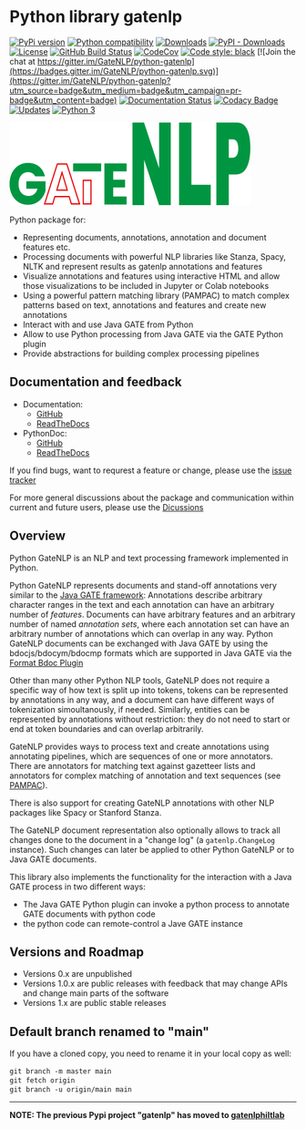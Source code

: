 # Python library gatenlp

[![PyPi version](https://img.shields.io/pypi/v/gatenlp.svg)](https://pypi.python.org/pypi/gatenlp/)
[![Python compatibility](https://img.shields.io/pypi/pyversions/gatenlp.svg)](https://pypi.python.org/pypi/gatenlp/)
[![Downloads](https://static.pepy.tech/personalized-badge/gatenlp?period=week&units=none&left_color=blue&right_color=yellow&left_text=Downloads/week)](https://pepy.tech/project/gatenlp)
[![PyPI - Downloads](https://img.shields.io/pypi/dm/gatenlp)](https://pypistats.org/packages/gatenlp)
[![License](https://img.shields.io/github/license/GateNLP/python-gatenlp.svg)](LICENSE)
[![GitHub Build Status](https://github.com/GateNLP/python-gatenlp/actions/workflows/python-package.yml/badge.svg?branch=main)](https://github.com/GateNLP/python-gatenlp/actions/workflows/python-package.yml)
[![CodeCov](https://img.shields.io/codecov/c/gh/GateNlp/python-gatenlp.svg)](https://codecov.io/gh/GateNLP/python-gatenlp)
[![Code style: black](https://img.shields.io/badge/code%20style-black-000000.svg)](https://github.com/psf/black) [![Join the chat at https://gitter.im/GateNLP/python-gatenlp](https://badges.gitter.im/GateNLP/python-gatenlp.svg)](https://gitter.im/GateNLP/python-gatenlp?utm_source=badge&utm_medium=badge&utm_campaign=pr-badge&utm_content=badge)
[![Documentation Status](https://readthedocs.org/projects/gatenlp/badge/?version=latest)](https://gatenlp.readthedocs.io/en/latest/?badge=latest)
[![Codacy Badge](https://app.codacy.com/project/badge/Grade/ccc55f10e7f5479e9a882ec3aee3222a)](https://www.codacy.com/gh/GateNLP/python-gatenlp/dashboard?utm_source=github.com&amp;utm_medium=referral&amp;utm_content=GateNLP/python-gatenlp)
[![Updates](https://pyup.io/repos/github/GateNLP/python-gatenlp/shield.svg)](https://pyup.io/repos/github/GateNLP/python-gatenlp/)
[![Python 3](https://pyup.io/repos/github/GateNLP/python-gatenlp/python-3-shield.svg)](https://pyup.io/repos/github/GateNLP/python-gatenlp/)


![Python GateNLP](https://github.com/GateNLP/python-gatenlp/blob/main/docs/logo/gateNLP-423x145.png)

Python package for:
* Representing documents, annotations, annotation and document features etc. 
* Processing documents with powerful NLP libraries like Stanza, Spacy, NLTK and represent results as gatenlp annotations and features
* Visualize annotations and features using interactive HTML and allow those visualizations to be included in Jupyter or Colab notebooks
* Using a powerful pattern matching library (PAMPAC) to match complex patterns based on text, annotations and features and create new annotations
* Interact with and use Java GATE from Python
* Allow to use Python processing from Java GATE via the GATE Python plugin
* Provide abstractions for building complex processing pipelines

## Documentation and feedback

* Documentation:
  * [GitHub](https://gatenlp.github.io/python-gatenlp/) 
  * [ReadTheDocs](https://gatenlp.readthedocs.io/en/latest/)
* PythonDoc:
  * [GitHub](https://gatenlp.github.io/python-gatenlp/pythondoc/gatenlp/)
  * [ReadTheDocs](https://gatenlp.readthedocs.io/en/latest/pythondoc/gatenlp/)

If you find bugs, want to requrest a feature or change, please use the [issue tracker](https://github.com/GateNLP/python-gatenlp/issues)

For more general discussions about the package and communication within current and future users, please use the [Dicussions](https://github.com/GateNLP/python-gatenlp/discussions)


## Overview

Python GateNLP is an NLP and text processing framework implemented in Python. 

Python GateNLP represents documents and stand-off annotations very similar to 
the [Java GATE framework](https://gate.ac.uk/): Annotations describe arbitrary character ranges in the text and each annotation can have an arbitrary number of _features_.  Documents can have arbitrary features and an arbitrary number of named _annotation sets_, where each annotation set can have an arbitrary number of annotations which can overlap in any way. Python GateNLP documents can be exchanged with Java GATE by using the bdocjs/bdocym/bdocmp formats which are supported in Java GATE via the [Format Bdoc Plugin](https://gatenlp.github.io/gateplugin-Format_Bdoc/)

Other than many other Python NLP tools, GateNLP does not require a specific way of how text is split up into tokens, tokens can be represented by annotations in any way, and a document can have different ways of tokenization simoultanously, if needed. Similarly, entities can be represented by annotations without restriction: they do not need to start or end at token boundaries and can overlap arbitrarily. 

GateNLP provides ways to process text and create annotations using annotating pipelines, which are sequences of one or more annotators. 
There are annotators for matching text against gazetteer lists and annotators for complex matching of annotation and text sequences (see [PAMPAC](pampac)).

There is also support for creating GateNLP annotations with other NLP packages like Spacy or Stanford Stanza.

The GateNLP document representation also optionally allows to track all changes
done to the document in a "change log" (a `gatenlp.ChangeLog` instance).
Such changes can later be applied to other Python GateNLP or to  Java GATE documents.

This library also implements the functionality for the interaction with
a Java GATE process in two different ways:
* The Java GATE Python plugin can invoke a python process to annotate GATE documents
  with python code
* the python code can remote-control a Jave GATE instance

## Versions and Roadmap

* Versions 0.x are unpublished
* Versions 1.0.x are public releases with feedback that may change APIs and change main parts of the software
* Versions 1.x are public stable releases

## Default branch renamed to "main"

If you have a cloned copy, you need to rename it in your local copy as well:
```
git branch -m master main
git fetch origin
git branch -u origin/main main
```



---

**NOTE: The previous Pypi project "gatenlp" has moved to [gatenlphiltlab](https://github.com/nickwbarber/gatenlphiltlab)**


